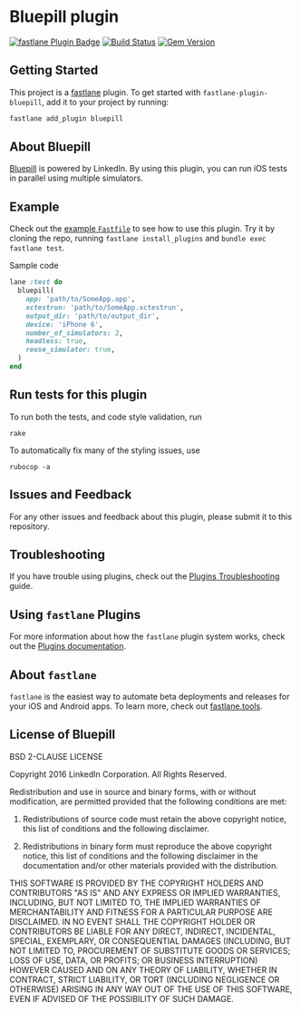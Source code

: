 # Bluepill plugin

[![fastlane Plugin Badge](https://rawcdn.githack.com/fastlane/fastlane/master/fastlane/assets/plugin-badge.svg)](https://rubygems.org/gems/fastlane-plugin-bluepill)
[![Build Status](https://travis-ci.org/tbrand/fastlane-plugin-bluepill.svg?branch=master)](https://travis-ci.org/tbrand/fastlane-plugin-bluepill)
[![Gem Version](https://badge.fury.io/rb/fastlane-plugin-bluepill.svg)](https://badge.fury.io/rb/fastlane-plugin-bluepill)

## Getting Started

This project is a [fastlane](https://github.com/fastlane/fastlane) plugin. To get started with `fastlane-plugin-bluepill`, add it to your project by running:

```bash
fastlane add_plugin bluepill
```

## About Bluepill

[Bluepill](https://github.com/linkedin/bluepill) is powered by LinkedIn. By using this plugin, you can run iOS tests in parallel using multiple simulators.

## Example

Check out the [example `Fastfile`](fastlane/Fastfile) to see how to use this plugin. Try it by cloning the repo, running `fastlane install_plugins` and `bundle exec fastlane test`.

Sample code
```ruby
lane :test do
  bluepill(
    app: 'path/to/SomeApp.app',
    xctestrun: 'path/to/SomeApp.xctestrun',
    output_dir: 'path/to/output_dir',
    device: 'iPhone 6',
    number_of_simulators: 2,
    headless: true,
    reuse_simulator: true,
  )
end
```

## Run tests for this plugin

To run both the tests, and code style validation, run

```
rake
```

To automatically fix many of the styling issues, use
```
rubocop -a
```

## Issues and Feedback

For any other issues and feedback about this plugin, please submit it to this repository.

## Troubleshooting

If you have trouble using plugins, check out the [Plugins Troubleshooting](https://docs.fastlane.tools/plugins/plugins-troubleshooting/) guide.

## Using `fastlane` Plugins

For more information about how the `fastlane` plugin system works, check out the [Plugins documentation](https://docs.fastlane.tools/plugins/create-plugin/).

## About `fastlane`

`fastlane` is the easiest way to automate beta deployments and releases for your iOS and Android apps. To learn more, check out [fastlane.tools](https://fastlane.tools).

## License of Bluepill

BSD 2-CLAUSE LICENSE

Copyright 2016 LinkedIn Corporation.
All Rights Reserved.

Redistribution and use in source and binary forms, with or without
modification, are permitted provided that the following conditions are met:

1. Redistributions of source code must retain the above copyright notice, this
   list of conditions and the following disclaimer.

2. Redistributions in binary form must reproduce the above copyright notice,
   this list of conditions and the following disclaimer in the documentation
   and/or other materials provided with the distribution.

THIS SOFTWARE IS PROVIDED BY THE COPYRIGHT HOLDERS AND CONTRIBUTORS "AS IS" AND
ANY EXPRESS OR IMPLIED WARRANTIES, INCLUDING, BUT NOT LIMITED TO, THE IMPLIED
WARRANTIES OF MERCHANTABILITY AND FITNESS FOR A PARTICULAR PURPOSE ARE
DISCLAIMED. IN NO EVENT SHALL THE COPYRIGHT HOLDER OR CONTRIBUTORS BE LIABLE
FOR ANY DIRECT, INDIRECT, INCIDENTAL, SPECIAL, EXEMPLARY, OR CONSEQUENTIAL
DAMAGES (INCLUDING, BUT NOT LIMITED TO, PROCUREMENT OF SUBSTITUTE GOODS OR
SERVICES; LOSS OF USE, DATA, OR PROFITS; OR BUSINESS INTERRUPTION) HOWEVER
CAUSED AND ON ANY THEORY OF LIABILITY, WHETHER IN CONTRACT, STRICT LIABILITY,
OR TORT (INCLUDING NEGLIGENCE OR OTHERWISE) ARISING IN ANY WAY OUT OF THE USE
OF THIS SOFTWARE, EVEN IF ADVISED OF THE POSSIBILITY OF SUCH DAMAGE.
